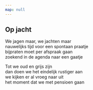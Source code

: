 ```yaml
---
map: null
---
```


## Op jacht

We jagen maar, we jachten maar\
nauwelijks tijd voor een spontaan praatje\
bijpraten moet per afspraak gaan\
zoekend in de agenda naar een gaatje

Tot we oud en grijs zijn\
dan doen we het eindelijk rustiger aan\
we kijken er al vroeg naar uit\
het moment dat we met pensioen gaan
